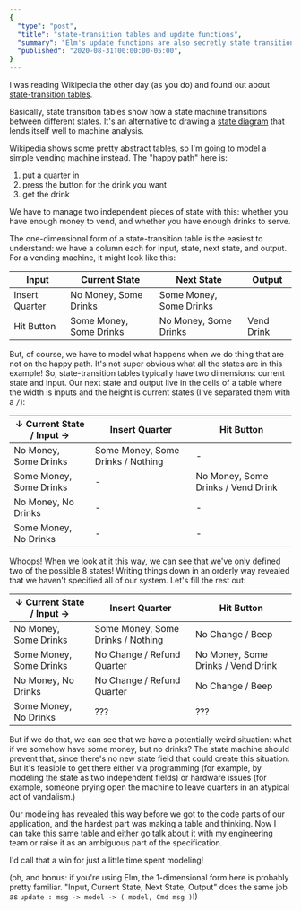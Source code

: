 ```yaml
---
{
  "type": "post",
  "title": "state-transition tables and update functions",
  "summary": "Elm's update functions are also secretly state transition tables.",
  "published": "2020-08-31T00:00:00-05:00",
}
---
```


I was reading Wikipedia the other day (as you do) and found out about [state-transition tables](https://en.wikipedia.org/wiki/State-transition_table).

Basically, state transition tables show how a state machine transitions between different states.
It's an alternative to drawing a [state diagram](https://en.wikipedia.org/wiki/State_diagram) that lends itself well to machine analysis.

Wikipedia shows some pretty abstract tables, so I'm going to model a simple vending machine instead.
The "happy path" here is:

1. put a quarter in
2. press the button for the drink you want
3. get the drink

We have to manage two independent pieces of state with this: whether you have enough money to vend, and whether you have enough drinks to serve.

The one-dimensional form of a state-transition table is the easiest to understand: we have a column each for input, state, next state, and output.
For a vending machine, it might look like this:

| Input          | Current State           | Next State              | Output     |
|----------------|-------------------------|-------------------------|------------|
| Insert Quarter | No Money, Some Drinks   | Some Money, Some Drinks |            |
| Hit Button     | Some Money, Some Drinks | No Money, Some Drinks   | Vend Drink |

But, of course, we have to model what happens when we do thing that are not on the happy path.
It's not super obvious what all the states are in this example!
So, state-transition tables typically have two dimensions: current state and input.
Our next state and output live in the cells of a table where the width is inputs and the height is current states (I've separated them with a `/`):

| ↓ Current State / Input → | Insert Quarter                    | Hit Button                         |
|---------------------------|-----------------------------------|------------------------------------|
| No Money, Some Drinks     | Some Money, Some Drinks / Nothing | -                                  |
| Some Money, Some Drinks   | -                                 | No Money, Some Drinks / Vend Drink |
| No Money, No Drinks       | -                                 | -                                  |
| Some Money, No Drinks     | -                                 | -                                  |

Whoops! When we look at it this way, we can see that we've only defined two of the possible 8 states!
Writing things down in an orderly way revealed that we haven't specified all of our system.
Let's fill the rest out:

| ↓ Current State / Input → | Insert Quarter                    | Hit Button                         |
|---------------------------|-----------------------------------|------------------------------------|
| No Money, Some Drinks     | Some Money, Some Drinks / Nothing | No Change / Beep                   |
| Some Money, Some Drinks   | No Change / Refund Quarter        | No Money, Some Drinks / Vend Drink |
| No Money, No Drinks       | No Change / Refund Quarter        | No Change / Beep                   |
| Some Money, No Drinks     | ???                               | ???                                |

But if we do that, we can see that we have a potentially weird situation: what if we somehow have some money, but no drinks?
The state machine should prevent that, since there's no new state field that could create this situation.
But it's feasible to get there either via programming (for example, by modeling the state as two independent fields) or hardware issues (for example, someone prying open the machine to leave quarters in an atypical act of vandalism.)

Our modeling has revealed this way before we got to the code parts of our application, and the hardest part was making a table and thinking.
Now I can take this same table and either go talk about it with my engineering team or raise it as an ambiguous part of the specification.

I'd call that a win for just a little time spent modeling!

(oh, and bonus: if you're using Elm, the 1-dimensional form here is probably pretty familiar.
"Input, Current State, Next State, Output" does the same job as `update : msg -> model -> ( model, Cmd msg )`!)
